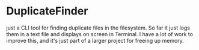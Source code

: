 # DuplicateFinder
just a CLI tool for finding duplicate files in the filesystem. So far it just logs them in a text file and displays on screen in Terminal.  I have a lot of work to improve this, and it's just part of a larger project for freeing up memory.

